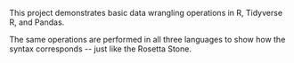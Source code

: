 This project demonstrates basic data wrangling operations in R, Tidyverse R, and Pandas.

The same operations are performed in all three languages to show how the syntax corresponds -- just like the Rosetta Stone.
